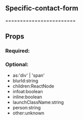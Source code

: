 
## Specific-contact-form
========================
## Props


### Required:

### Optional:
 - as:'div' | 'span'
 - blurId:string
 - children:ReactNode
 - infoat:boolean
 - inline:boolean
 - launchClassName:string
 - person:string
 - other:unknown
